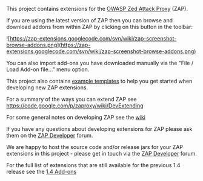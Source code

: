 This project contains extensions for the [OWASP Zed Attack Proxy](https://code.google.com/p/zaproxy) (ZAP).

If you are using the latest version of ZAP  then you can browse and download addons from within ZAP by clicking on this button in the toolbar:

![https://zap-extensions.googlecode.com/svn/wiki/zap-screenshot-browse-addons.png](https://zap-extensions.googlecode.com/svn/wiki/zap-screenshot-browse-addons.png)

You can also import add-ons you have downloaded manually via the "File / Load Add-on file..." menu option.

This project also contains [example templates](Examples.md) to help you get started when developing new ZAP extensions.

For a summary of the ways you can extend ZAP see https://code.google.com/p/zaproxy/wiki/DevExtending

For some general notes on developing ZAP see the [wiki](https://code.google.com/p/zaproxy/wiki/Development)

If you have any questions about developing extensions for ZAP please ask them on the [ZAP Developer](http://groups.google.com/group/zaproxy-develop) forum.

We are happy to host the source code and/or release jars for your ZAP extensions in this project - please get in touch via the [ZAP Developer](http://groups.google.com/group/zaproxy-develop) forum.

For the full list of extensions that are still available for the previous 1.4 release see the [1.4 Add-ons](V1Extensions.md)